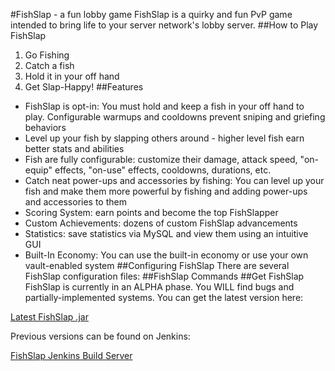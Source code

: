 #FishSlap - a fun lobby game
FishSlap is a quirky and fun PvP game intended to bring life to your server network's lobby server.
##How to Play FishSlap
1. Go Fishing
2. Catch a fish
3. Hold it in your off hand
4. Get Slap-Happy!
##Features
- FishSlap is opt-in: You must hold and keep a fish in your off hand to play. Configurable warmups and cooldowns prevent sniping and griefing behaviors
- Level up your fish by slapping others around - higher level fish earn better stats and abilities
- Fish are fully configurable: customize their damage, attack speed, "on-equip" effects, "on-use" effects, cooldowns, durations, etc.
- Catch neat power-ups and accessories by fishing: You can level up your fish and make them more powerful by fishing and adding power-ups and accessories to them
- Scoring System: earn points and become the top FishSlapper
- Custom Achievements: dozens of custom FishSlap advancements
- Statistics: save statistics via MySQL and view them using an intuitive GUI
- Built-In Economy: You can use the built-in economy or use your own vault-enabled system
##Configuring FishSlap
There are several FishSlap configuration files:
##FishSlap Commands
##Get FishSlap
FishSlap is currently in an ALPHA phase. You WILL find bugs and partially-implemented systems. You can get the latest version here:

[Latest FishSlap .jar](http://home.stipe.me/job/FishSlap/lastSuccessfulBuild/artifact/target/FishSlap2-1.16.1.jar)

Previous versions can be found on Jenkins:

[FishSlap Jenkins Build Server](http://home.stipe.me/job/FishSlap/)